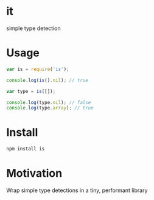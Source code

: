 # it

simple type detection

# Usage

```js
var is = require('is');

console.log(is().nil); // true

var type = is([]);

console.log(type.nil); // false
console.log(type.array); // true
```

# Install

```sh
npm install is
```

# Motivation

Wrap simple type detections in a tiny, performant library
